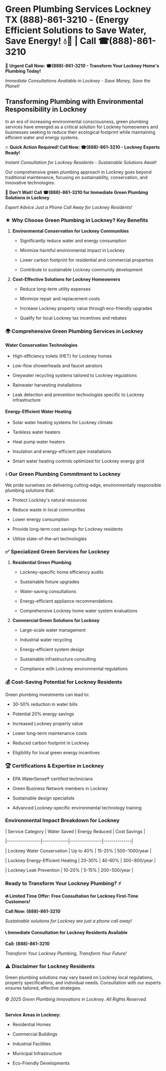 # Green Plumbing Services Lockney TX (888)-861-3210 - (Energy Efficient Solutions to Save Water, Save Energy! 💧🌿 | Call ☎(888)-861-3210

🚨 **Urgent Call Now: ☎(888)-861-3210 - Transform Your Lockney Home's Plumbing Today!**
*Immediate Consultations Available in Lockney - Save Money, Save the Planet!*

## Transforming Plumbing with Environmental Responsibility in Lockney

In an era of increasing environmental consciousness, green plumbing services have emerged as a critical solution for Lockney homeowners and businesses seeking to reduce their ecological footprint while maintaining efficient water and energy systems. 

🔥 **Quick Action Required! Call Now: ☎(888)-861-3210 - Lockney Experts Ready!**
*Instant Consultation for Lockney Residents - Sustainable Solutions Await!*

Our comprehensive green plumbing approach in Lockney goes beyond traditional maintenance, focusing on sustainability, conservation, and innovative technologies.

🚨 **Don't Wait! Call ☎(888)-861-3210 for Immediate Green Plumbing Solutions in Lockney**
*Expert Advice Just a Phone Call Away for Lockney Residents!*

### ★ Why Choose Green Plumbing in Lockney? Key Benefits

1. **Environmental Conservation for Lockney Communities** 
   - Significantly reduce water and energy consumption
   - Minimize harmful environmental impact in Lockney
   - Lower carbon footprint for residential and commercial properties
   - Contribute to sustainable Lockney community development

2. **Cost-Effective Solutions for Lockney Homeowners** 
   - Reduce long-term utility expenses
   - Minimize repair and replacement costs
   - Increase Lockney property value through eco-friendly upgrades
   - Qualify for local Lockney tax incentives and rebates

### 🌍 Comprehensive Green Plumbing Services in Lockney

#### Water Conservation Technologies
- High-efficiency toilets (HET) for Lockney homes
- Low-flow showerheads and faucet aerators
- Greywater recycling systems tailored to Lockney regulations
- Rainwater harvesting installations
- Leak detection and prevention technologies specific to Lockney infrastructure

#### Energy-Efficient Water Heating
- Solar water heating systems for Lockney climate
- Tankless water heaters
- Heat pump water heaters
- Insulation and energy-efficient pipe installations
- Smart water heating controls optimized for Lockney energy grid

### 💧 Our Green Plumbing Commitment to Lockney

We pride ourselves on delivering cutting-edge, environmentally responsible plumbing solutions that:
- Protect Lockney's natural resources
- Reduce waste in local communities
- Lower energy consumption
- Provide long-term cost savings for Lockney residents
- Utilize state-of-the-art technologies

### ✅ Specialized Green Services for Lockney

1. **Residential Green Plumbing**
   - Lockney-specific home efficiency audits
   - Sustainable fixture upgrades
   - Water-saving consultations
   - Energy-efficient appliance recommendations
   - Comprehensive Lockney home water system evaluations

2. **Commercial Green Solutions for Lockney**
   - Large-scale water management
   - Industrial water recycling
   - Energy-efficient system design
   - Sustainable infrastructure consulting
   - Compliance with Lockney environmental regulations

### 💰 Cost-Saving Potential for Lockney Residents

Green plumbing investments can lead to:
- 30-50% reduction in water bills
- Potential 20% energy savings
- Increased Lockney property value
- Lower long-term maintenance costs
- Reduced carbon footprint in Lockney
- Eligibility for local green energy incentives

### 🏆 Certifications & Expertise in Lockney

- EPA WaterSense® certified technicians
- Green Business Network members in Lockney
- Sustainable design specialists
- Advanced Lockney-specific environmental technology training

### Environmental Impact Breakdown for Lockney

| Service Category | Water Saved | Energy Reduced | Cost Savings |
|-----------------|-------------|----------------|--------------|
| Lockney Water Conservation | Up to 40% | 15-25% | $500-$1000/year |
| Lockney Energy-Efficient Heating | 20-30% | 40-60% | $300-$800/year |
| Lockney Leak Prevention | 10-20% | 5-15% | $200-$500/year |

### Ready to Transform Your Lockney Plumbing? ⚡

**🔥 Limited Time Offer: Free Consultation for Lockney First-Time Customers!**

**Call Now: (888)-861-3210**
*Sustainable solutions for Lockney are just a phone call away!*

#### 📞 Immediate Consultation for Lockney Residents Available

**Call: (888)-861-3210**
*Transform Your Lockney Plumbing, Transform Your Future!*

### ⚠️ Disclaimer for Lockney Residents

Green plumbing solutions may vary based on Lockney local regulations, property specifications, and individual needs. Consultation with our experts ensures tailored, effective strategies.

###### © 2025 Green Plumbing Innovations in Lockney. All Rights Reserved.

**Service Areas in Lockney:** 
- Residential Homes
- Commercial Buildings
- Industrial Facilities
- Municipal Infrastructure
- Eco-Friendly Developments
